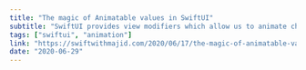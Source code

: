 ```yaml
---
title: "The magic of Animatable values in SwiftUI"
subtitle: "SwiftUI provides view modifiers which allow us to animate changes to a view's state. In this post, Majid demonstrates how we can build complex animations using Swift's VectorArithmetic protocol."
tags: ["swiftui", "animation"]
link: "https://swiftwithmajid.com/2020/06/17/the-magic-of-animatable-values-in-swiftui/"
date: "2020-06-29"
---
```

